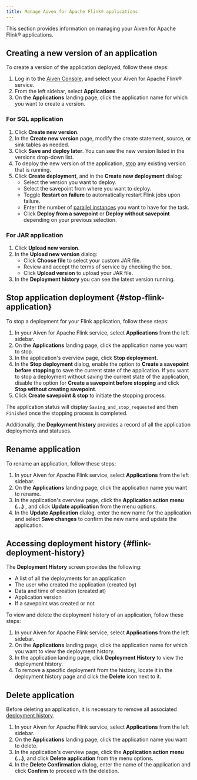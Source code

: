 ```yaml
---
title: Manage Aiven for Apache Flink® applications
---
```


This section provides information on managing your Aiven for Apache
Flink® applications.

## Creating a new version of an application

To create a version of the application deployed, follow these steps:

1.  Log in to the [Aiven Console](https://console.aiven.io/), and select
    your Aiven for Apache Flink® service.
2.  From the left sidebar, select **Applications**.
3.  On the **Applications** landing page, click the application name
    for which you want to create a version.

### For SQL application

1.  Click **Create new version**.
2.  In the **Create new version** page, modify the create statement,
    source, or sink tables as needed.
3.  Click **Save and deploy later**. You can see the new version listed
    in the versions drop-down list.
4.  To deploy the new version of the application,
    [stop](/docs/products/flink/howto/manage-flink-applications#stop-flink-application) any
    existing version that is running.
5.  Click **Create deployment**, and in the **Create new deployment**
    dialog:
    -   Select the version you want to deploy.
    -   Select the savepoint from where you want to deploy.
    -   Toggle **Restart on failure** to automatically restart Flink
        jobs upon failure.
    -   Enter the number of [parallel
        instances](https://nightlies.apache.org/flink/flink-docs-master/docs/dev/datastream/execution/parallel/)
        you want to have for the task.
    -   Click **Deploy from a savepoint** or **Deploy without
        savepoint** depending on your previous selection.

### For JAR application

1.  Click **Upload new version**.
2.  In the **Upload new version** dialog:
    -   Click **Choose file** to select your custom JAR file.
    -   Review and accept the terms of service by checking the box.
    -   Click **Upload version** to upload your JAR file.
3.  In the **Deployment history** you can see the latest version
    running.

## Stop application deployment {#stop-flink-application}

To stop a deployment for your Flink application, follow these steps:

1.  In your Aiven for Apache Flink service, select **Applications** from
    the left sidebar.
2.  On the **Applications** landing page, click the application name
    you want to stop.
3.  In the application's overview page, click **Stop deployment**.
4.  In the **Stop deployment** dialog, enable the option to **Create a
    savepoint before stopping** to save the current state of the
    application. If you want to stop a deployment without saving the
    current state of the application, disable the option for **Create a
    savepoint before stopping** and click **Stop without creating
    savepoint**.
5.  Click **Create savepoint & stop** to initiate the stopping process.

The application status will display `Saving_and_stop_requested` and then
`Finished` once the stopping process is completed.

Additionally, the **Deployment history** provides a record of all the
application deployments and statuses.

## Rename application

To rename an application, follow these steps:

1.  In your Aiven for Apache Flink service, select **Applications** from
    the left sidebar.
2.  On the **Applications** landing page, click the application name
    you want to rename.
3.  In the application's overview page, click the **Application action
    menu (\...)** , and click **Update application** from the menu
    options.
4.  In the **Update Application** dialog, enter the new name for the
    application and select **Save changes** to confirm the new name and
    update the application.

## Accessing deployment history {#flink-deployment-history}

The **Deployment History** screen provides the following:

-   A list of all the deployments for an application
-   The user who created the application (created by)
-   Data and time of creation (created at)
-   Application version
-   If a savepoint was created or not

To view and delete the deployment history of an application, follow
these steps:

1.  In your Aiven for Apache Flink service, select **Applications** from
    the left sidebar.
2.  On the **Applications** landing page, click the application name
    for which you want to view the deployment history.
3.  In the application landing page, click **Deployment History** to
    view the deployment history.
4.  To remove a specific deployment from the history, locate it in the
    deployment history page and click the **Delete** icon next to it.

## Delete application

Before deleting an application, it is necessary to remove all associated
[deployment history](/docs/products/flink/howto/manage-flink-applications#flink-deployment-history).

1.  In your Aiven for Apache Flink service, select **Applications** from
    the left sidebar.
2.  On the **Applications** landing page, click the application name
    you want to delete.
3.  In the application's overview page, click the **Application action
    menu (\...)**, and click **Delete application** from the menu
    options.
4.  In the **Delete Confirmation** dialog, enter the name of the
    application and click **Confirm** to proceed with the deletion.
